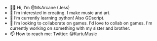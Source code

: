 - 👋🏽 Hi, I’m @MsArcane (Jess)
- 👀 I’m interested in creating. I make music and art. 
- 🌱 I’m currently learning python! Also GDscript.
- 💞️ I’m looking to collaborate on games. I'd love to collab on games. I'm currently working on something with my sister and brother.
- 📫 How to reach me: Twitter: @KurtuMusic

<!---
MsArcane/MsArcane is a ✨ special ✨ repository because its `README.md` (this file) appears on your GitHub profile.
You can click the Preview link to take a look at your changes.
--->
